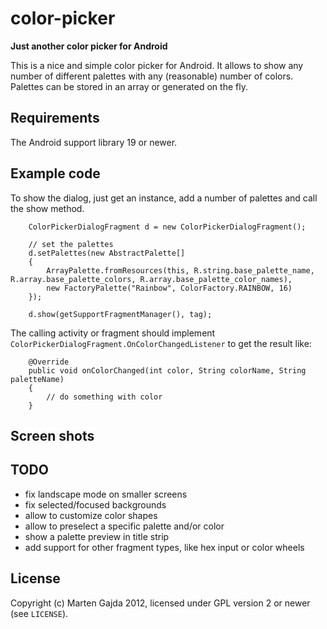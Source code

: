 # color-picker

__Just another color picker for Android__

This is a nice and simple color picker for Android. It allows to show any number of different palettes with any (reasonable) number of colors. Palettes can be stored in an array or generated on the fly.


## Requirements

The Android support library 19 or newer.

## Example code

To show the dialog, just get an instance, add a number of palettes and call the show method.

		ColorPickerDialogFragment d = new ColorPickerDialogFragment();

		// set the palettes
		d.setPalettes(new AbstractPalette[]
		{
			ArrayPalette.fromResources(this, R.string.base_palette_name, R.array.base_palette_colors, R.array.base_palette_color_names),
			new FactoryPalette("Rainbow", ColorFactory.RAINBOW, 16)
		});
		
		d.show(getSupportFragmentManager(), tag);


The calling activity or fragment should implement `ColorPickerDialogFragment.OnColorChangedListener` to get the result like:

		@Override
		public void onColorChanged(int color, String colorName, String paletteName)
		{
			// do something with color
		}

## Screen shots



## TODO

* fix landscape mode on smaller screens
* fix selected/focused backgrounds
* allow to customize color shapes
* allow to preselect a specific palette and/or color
* show a palette preview in title strip
* add support for other fragment types, like hex input or color wheels

## License

Copyright (c) Marten Gajda 2012, licensed under GPL version 2 or newer (see `LICENSE`).
